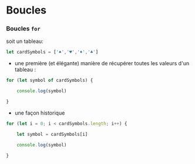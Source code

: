 # Boucles

### Boucles `for`

soit un tableau:
```javascript
let cardSymbols = ['♠','♥','♦','♣']
```

- une première (et élégante) manière de récupérer toutes les valeurs d'un tableau :
```javascript
for (let symbol of cardSymbols) {

    console.log(symbol)

}
```

- une façon historique
```javascript
for (let i = 0; i < cardSymbols.length; i++) {

    let symbol = cardSymbols[i]

    console.log(symbol)

}
```
